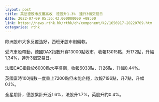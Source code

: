 ```yaml
---
layout: post
title: 英法德股市反覆高收　德股升1.3%　連升3個交易日
date: 2022-07-09 05:36:43.000000000 +08:00
link: https://news.rthk.hk/rthk/ch/component/k2/1656917-20220709.htm
categories: rthk
---
```


歐洲股市大多反覆造好，西班牙股市則偏軟。

受汽車股帶動，德國DAX指數升穿13000點收市，收報13015點，升172點，升幅1.34%，連升3個交易日。

法國CAC指數於6000點水平徘徊，收報6033點，升26點，升幅0.44%。

英國富時100指數一度重上7200點但未能企穩，收報7196點，升7點，升幅0.1%。

全星期計，德股累計升近1.6%，法股升1.7%，英股升約0.4%。
